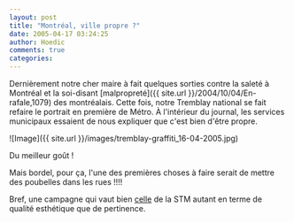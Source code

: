 ```yaml
---
layout: post
title: "Montréal, ville propre ?"
date: 2005-04-17 03:24:25
author: Hoedic
comments: true
categories: 
---
```



Dernièrement notre cher maire à fait quelques sorties contre la saleté à Montréal et la soi-disant [malpropreté]({{ site.url }}/2004/10/04/En-rafale,1079) des montréalais. Cette fois, notre Tremblay national se fait refaire le portrait en première de Métro. À l'intérieur du journal, les services municipaux essaient de nous expliquer que c'est bien d'être propre.

![Image]({{ site.url }}/images/tremblay-graffiti_16-04-2005.jpg)
<div class="photoattrib">Du meilleur goût !</div>



Mais bordel, pour ça, l'une des premières choses à faire serait de mettre des poubelles dans les rues !!!!

Bref, une campagne qui vaut bien [celle](http://www.flickr.com/photos/hoedic/6969831/) de la STM autant en terme de qualité esthétique que de pertinence.